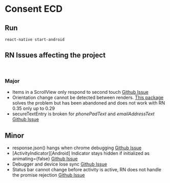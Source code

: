 # Consent ECD
## Run
```
react-native start-android
```
## RN Issues affecting the project
 

### Major
* Items in a ScrollView only respond to second touch [Github Issue](https://github.com/facebook/react-native/issues/8075)
* Orientation change cannot be detected between renders. [This package](https://github.com/yamill/react-native-orientation) solves the problem but has been abandoned and does not work with RN 0.35 only up to 0.29
* secureTextEntry is broken for *phonePadText* and *emailAddressText* [Github Issue](https://github.com/facebook/react-native/issues/10678)

## Minor
* response.json() hangs when chrome debugging [Github Issue](https://github.com/facebook/react-native/issues/6679)
* [ActivityIndicator][Android] Indicator stays hidden if initialized as animating={false} [Github Issue](https://github.com/facebook/react-native/issues/9023)
* Debugger and device lose sync [Github Issue](https://github.com/facebook/react-native/issues/8720)
* Status bar cannot change before activity is active, RN does not handle the promise rejection [Github Issue](https://github.com/facebook/react-native/issues/6700)
